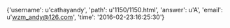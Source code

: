 {'username': u'cathayandy', 'path': u'1150/1150.html', 'answer': u'A', 'email': u'wzm_andy@126.com', 'time': '2016-02-23:16:25:30'}